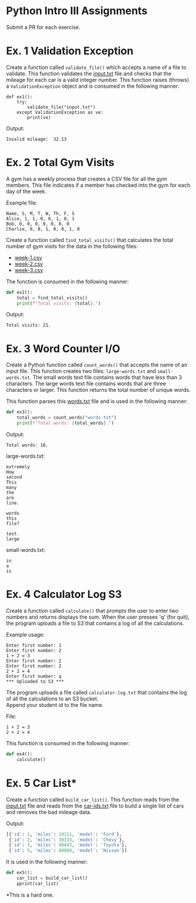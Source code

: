 # Python Intro III Assignments
Submit a PR for each exercise.

# Ex. 1 Validation Exception
Create a function called `validate_file()` which accepts a name of a file to validate.  This function validates the
[input.txt](./input.txt) file and checks that the mileage for each car is a valid integer number.  This function
raises (throws) a `ValidationException` object and is consumed in the following manner:

```
def ex1():
    try:
        validate_file("input.txt")
    except ValidationException as ve:
        print(ve)
```

Output:
```
Invalid mileage:  32.13
```

# Ex. 2 Total Gym Visits
A gym has a weekly process that creates a CSV file for all the gym members.  This file indicates if a member has checked
into the gym for each day of the week.

Example file:
```
Name, S, M, T, W, Th, F, S
Alice, 1, 1, 0, 0, 1, 0, 1
Bob, 0, 0, 0, 0, 0, 0, 0
Charlie, 0, 0, 1, 0, 0, 1, 0
```

Create a function called `find_total_visits()` that calculates the total number of gym visits for the data in the following files:
- [week-1.csv](week-1.csv)
- [week-2.csv](week-2.csv)
- [week-3.csv](week-3.csv)

The function is consumed in the following manner:

```python
def ex2():
    total = find_total_visits()
    print(f"Total visits: {total}.")
```

Output:
```
Total visits: 21.
```

# Ex. 3 Word Counter I/O
Create a Python function called `count_words()` that accepts the name of an input file.  This function creates two files:
`large-words.txt` and `small-words.txt`.  The small words text file contains words that have less than 3 characters.  The 
large words text file contains words that are three characters or larger.  This function returns the total number of 
unique words. 

This function parses this [words.txt](./words.txt) file and is used in the following manner:

```python
def ex3():
    total_words = count_words("words.txt")
    print(f"Total words: {total_words}.")
```

Output:
```
Total words: 16.
```

large-words.txt:
```
extremely
How
second
This
many
the
are
line.

words
this
file?

test.
large
```

small-words.txt:
```
in
a
is
```

# Ex. 4 Calculator Log S3
Create a function called `calculate()` that prompts the user to enter two numbers and returns displays the sum.  When the
user presses 'q' (for quit), the program uploads a file to S3 that contains a log of all the calculations.

Example usage:
```
Enter first number: 1
Enter first number: 2
1 + 2 = 3
Enter first number: 2
Enter first number: 2
2 + 2 = 4
Enter first number: q
*** Uploaded to S3 ***
```

The program uploads a file called `calculator-log.txt` that contains the log of all the calculations to an S3 bucket.  
Append your student id to the file name.

File:
```
1 + 2 = 3
2 + 2 = 4
```

This function is consumed in the following manner:
```python
def ex4():
    calculate()
```

# Ex. 5 Car List*
Create a function called `build_car_list()`.  This function reads from the [input.txt](./input.txt) file and reads from the
[car-ids.txt](./car-ids.txt) file to build a single list of cars and removes the bad mileage data.

Output:
```python
[{'id': 1, 'miles': 10111, 'model': 'Ford'},
 {'id': 2, 'miles': 30333, 'model': 'Chevy'},
 {'id': 3, 'miles': 40443, 'model': 'Toyota'},
 {'id': 5, 'miles': 60000, 'model': 'Nissan'}]
```

It is used in the following manner:

```python
def ex5():
    car_list = build_car_list()
    pprint(car_list)
```
*This is a hard one.
